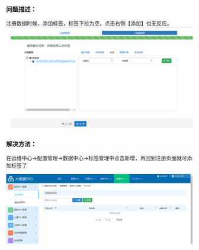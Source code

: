 ### 问题描述： ###

注册数据时候，添加标签，标签下拉为空，点击右侧【添加】也无反应。
![](picture/p1.png) 

### 解决方法： ###
在运维中心->配置管理->数据中心->标签管理中点击新增，再回到注册页面就可添加标签了  
   
![](picture/p2.png)    

